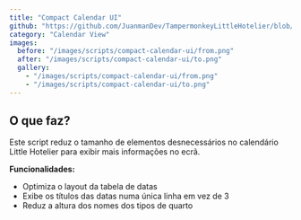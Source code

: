 ```yaml
---
title: "Compact Calendar UI"
github: "https://github.com/JuanmanDev/TampermonkeyLittleHotelier/blob/main/frontdesk/compactCalendarUI.user.js"
category: "Calendar View"
images:
  before: "/images/scripts/compact-calendar-ui/from.png"
  after: "/images/scripts/compact-calendar-ui/to.png"
  gallery:
    - "/images/scripts/compact-calendar-ui/from.png"
    - "/images/scripts/compact-calendar-ui/to.png"
---
```


## O que faz?

Este script reduz o tamanho de elementos desnecessários no calendário Little Hotelier para exibir mais informações no ecrã.

**Funcionalidades:**
- Optimiza o layout da tabela de datas
- Exibe os títulos das datas numa única linha em vez de 3
- Reduz a altura dos nomes dos tipos de quarto
